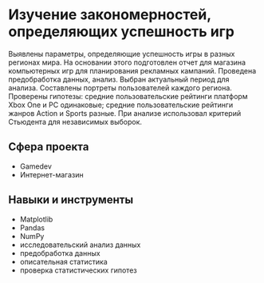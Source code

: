 # Изучение закономерностей, определяющих успешность игр

Выявлены параметры, определяющие успешность игры в разных регионах мира. На
основании этого подготовлен отчет для магазина компьютерных игр для планирования
рекламных кампаний. Проведена предобработка данных, анализ. Выбран актуальный
период для анализа. Составлены портреты пользователей каждого региона. 
Проверены гипотезы: средние пользовательские рейтинги платформ Xbox One и PC одинаковые; средние пользовательские рейтинги жанров Action и Sports разные. 
При анализе использовал критерий Стьюдента для независимых выборок.


## Сфера проекта
- Gamedev
- Интернет-магазин

## Навыки и инструменты

- Matplotlib
- Pandas
- NumPy
- исследовательский анализ данных
- предобработка данных
- описательная статистика
- проверка статистических гипотез
